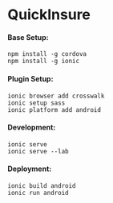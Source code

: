 # QuickInsure

#### Base Setup:
```
npm install -g cordova
npm install -g ionic
```

#### Plugin Setup:
```
ionic browser add crosswalk
ionic setup sass
ionic platform add android
```

#### Development:
```
ionic serve
ionic serve --lab
```

#### Deployment:
```
ionic build android
ionic run android
```
